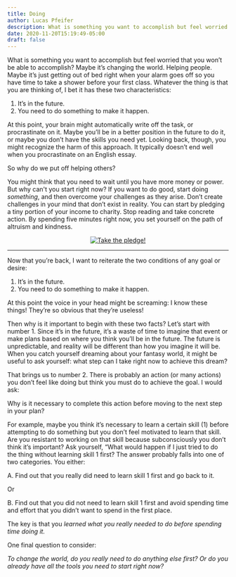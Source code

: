 ```yaml
---
title: Doing
author: Lucas Pfeifer
description: What is something you want to accomplish but feel worried that you won’t be able to accomplish? Maybe it’s changing the world. Helping people. Maybe it’s just getting out of bed right when your alarm goes off so you have time to take a shower before your first class. Whatever the thing is that you are thinking of, I bet it has these two characteristics.
date: 2020-11-20T15:19:49-05:00
draft: false
---
```


What is something you want to accomplish but feel worried that you won’t be able to accomplish? Maybe it’s changing the world. Helping people. Maybe it’s just getting out of bed right when your alarm goes off so you have time to take a shower before your first class. Whatever the thing is that you are thinking of, I bet it has these two characteristics:

1. It’s in the future.
2. You need to do something to make it happen.

At this point, your brain might automatically write off the task, or procrastinate on it. Maybe you’ll be in a better position in the future to do it, or maybe you don’t have the skills you need yet. Looking back, though, you might recognize the harm of this approach. It typically doesn’t end well when you procrastinate on an English essay.

So why do we put off helping others?

You might think that you need to wait until you have more money or power. But why can't you start right now? If you want to do good, start doing _something_, and then overcome your challenges as they arise. Don’t create challenges in your mind that don’t exist in reality. You can start by pledging a tiny portion of your income to charity. Stop reading and take concrete action. By spending five minutes right now, you set yourself on the path of altruism and kindness.

<div style="text-align: center">
    <a href="/pledge/"><img src="/images/blog/pledge-btn.png" alt="Take the pledge!"></a>
</div>

---

Now that you’re back, I want to reiterate the two conditions of any goal or desire:

1. It’s in the future.
2. You need to do something to make it happen.

At this point the voice in your head might be screaming: I know these things! They’re so obvious that they’re useless!

Then why is it important to begin with these two facts? Let’s start with number 1. Since it’s in the future, it’s a waste of time to imagine that event or make plans based on where you think you’ll be in the future. The future is unpredictable, and reality will be different than how you imagine it will be. When you catch yourself dreaming about your fantasy world, it might be useful to ask yourself: what step can I take right now to achieve this dream?

That brings us to number 2. There is probably an action (or many actions) you don’t feel like doing but think you must do to achieve the goal. I would ask:

Why is it necessary to complete this action before moving to the next step in your plan?

For example, maybe you think it’s necessary to learn a certain skill (1) before attempting to do something but you don’t feel motivated to learn that skill. Are you resistant to working on that skill because subconsciously you don’t think it’s important? Ask yourself, “What would happen if I just tried to do the thing without learning skill 1 first? The answer probably falls into one of two categories. You either:

A. Find out that you really did need to learn skill 1 first and go back to it.

Or

B. Find out that you did not need to learn skill 1 first and avoid spending time and effort that you didn’t want to spend in the first place.

The key is that you _learned what you really needed to do before spending time doing it._

One final question to consider:

_To change the world, do you really need to do anything else first? Or do you already have all the tools you need to start right now?_
